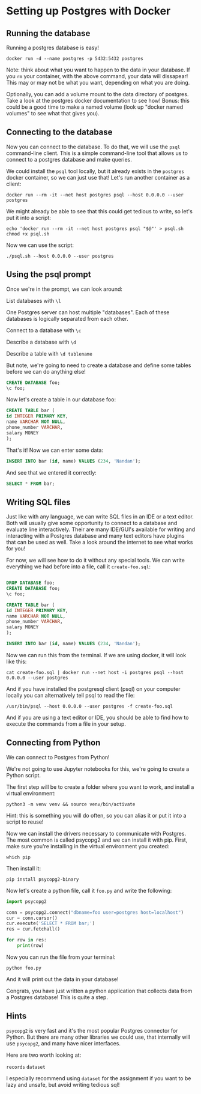 # Setting up Postgres with Docker


## Running the database

Running a postgres database is easy!

``` shell
docker run -d --name postgres -p 5432:5432 postgres
```

Note: think about what you want to happen to the data in your database. If you `rm` your container, with the above command, your data will dissapear! This may or may not be what you want, depending on what you are doing.

Optionally, you can add a volume mount to the data directory of postgres. Take a look at the postgres docker documentation to see how! Bonus: this could be a good time to make a named volume (look up "docker named volumes" to see what that gives you).

## Connecting to the database

Now you can connect to the database. To do that, we will use the `psql` command-line client. This is a simple command-line tool that allows us to connect to a postgres database and make queries.

We could install the `psql` tool locally, but it already exists in the `postgres` docker container, so we can just use that! Let's run another container as a client:

``` shell
docker run --rm -it --net host postgres psql --host 0.0.0.0 --user postgres
```

We might already be able to see that this could get tedious to write, so let's put it into a script:

``` shell
echo 'docker run --rm -it --net host postgres psql "$@"' > psql.sh
chmod +x psql.sh
```

Now we can use the script:

``` shell
./psql.sh --host 0.0.0.0 --user postgres
```

## Using the psql prompt

Once we're in the prompt, we can look around:

List databases with `\l`

One Postgres server can host multiple "databases". Each of these databases is logically separated from each other.

Connect to a database with `\c`

Describe a database with `\d`

Describe a table with `\d tablename`

But note, we're going to need to create a database and define some tables before we can do anything else!

``` sql
CREATE DATABASE foo;
\c foo;
```

Now let's create a table in our database foo:

``` sql
CREATE TABLE bar (
id INTEGER PRIMARY KEY,
name VARCHAR NOT NULL,
phone_number VARCHAR,
salary MONEY
);
```

That's it! Now we can enter some data:

``` sql
INSERT INTO bar (id, name) VALUES (234, 'Nandan');
```

And see that we entered it correctly:

``` sql
SELECT * FROM bar;
```

## Writing SQL files

Just like with any language, we can write SQL files in an IDE or a text editor. Both will usually give some opportunity to connect to a database and evaluate line interactively. Their are many IDE/GUI's available for writing and interacting with a Postgres database and many text editors have plugins that can be used as well. Take a look around the internet to see what works for you!


For now, we will see how to do it without any special tools. We can write everything we had before into a file, call it `create-foo.sql`: 

``` sql

DROP DATABASE foo;
CREATE DATABASE foo;
\c foo;

CREATE TABLE bar (
id INTEGER PRIMARY KEY,
name VARCHAR NOT NULL,
phone_number VARCHAR,
salary MONEY
);

INSERT INTO bar (id, name) VALUES (234, 'Nandan');
```

Now we can run this from the terminal. If we are using docker, it will look like this: 

``` shell
cat create-foo.sql | docker run --net host -i postgres psql --host 0.0.0.0 --user postgres
```

And if you have installed the postgresql client (psql) on your computer locally you can alternatively tell psql to read the file: 

``` shell
/usr/bin/psql --host 0.0.0.0 --user postgres -f create-foo.sql
```

And if you are using a text editor or IDE, you should be able to find how to execute the commands from a file in your setup. 

## Connecting from Python

We can connect to Postgres from Python!

We're not going to use Jupyter notebooks for this, we're going to create a Python script.

The first step will be to create a folder where you want to work, and install a virtual environment:

``` shell
python3 -m venv venv && source venv/bin/activate
```

Hint: this is something you will do often, so you can alias it or put it into a script to reuse!

Now we can install the drivers necessary to communicate with Postgres. The most common is called psycopg2 and we can install it with pip. First, make sure you're installing in the virtual environment you created:

``` shell
which pip
```

Then install it:

``` shell
pip install psycopg2-binary
```

Now let's create a python file, call it `foo.py` and write the following:

``` python
import psycopg2

conn = psycopg2.connect("dbname=foo user=postgres host=localhost")
cur = conn.cursor()
cur.execute('SELECT * FROM bar;')
res = cur.fetchall()

for row in res:
    print(row)

```

Now you can run the file from your terminal: 

``` shell
python foo.py
```

And it will print out the data in your database! 

Congrats, you have just written a python application that collects data from a Postgres database! This is quite a step. 

## Hints

`psycopg2` is very fast and it's the most popular Postgres connector for Python. But there are many other libraries we could use, that internally will use `psycopg2`, and many have nicer interfaces.

Here are two worth looking at:

`records`
`dataset`

I especially recommend using `dataset` for the assignment if you want to be lazy and unsafe, but avoid writing tedious sql!
